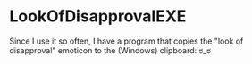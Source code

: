 # LookOfDisapprovalEXE
Since I use it so often, I have a program that copies the "look of disapproval" emoticon to the (Windows) clipboard: ಠ_ಠ

